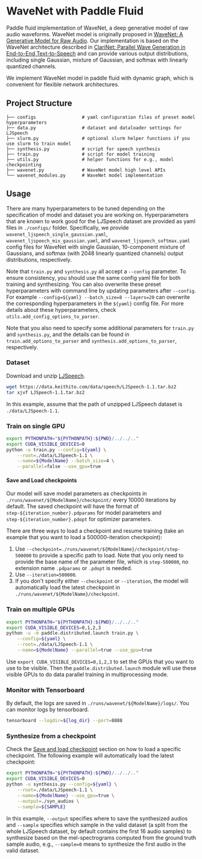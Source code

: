 # WaveNet with Paddle Fluid

Paddle fluid implementation of WaveNet, a deep generative model of raw audio waveforms.
WaveNet model is originally proposed in [WaveNet: A Generative Model for Raw Audio](https://arxiv.org/abs/1609.03499).
Our implementation is based on the WaveNet architecture described in [ClariNet: Parallel Wave Generation in End-to-End Text-to-Speech](https://arxiv.org/abs/1807.07281) and can provide various output distributions, including single Gaussian, mixture of Gaussian, and softmax with linearly quantized channels.

We implement WaveNet model in paddle fluid with dynamic graph, which is convenient for flexible network architectures.

## Project Structure
```text
├── configs                 # yaml configuration files of preset model hyperparameters
├── data.py                 # dataset and dataloader settings for LJSpeech
├── slurm.py                # optional slurm helper functions if you use slurm to train model
├── synthesis.py            # script for speech synthesis
├── train.py                # script for model training
├── utils.py                # helper functions for e.g., model checkpointing
├── wavenet.py              # WaveNet model high level APIs
└── wavenet_modules.py      # WaveNet model implementation
```

## Usage

There are many hyperparameters to be tuned depending on the specification of model and dataset you are working on. Hyperparameters that are known to work good for the LJSpeech dataset are provided as yaml files in `./configs/` folder. Specifically, we provide `wavenet_ljspeech_single_gaussian.yaml`, `wavenet_ljspeech_mix_gaussian.yaml`, and `wavenet_ljspeech_softmax.yaml` config files for WaveNet with single Gaussian, 10-component mixture of Gaussians, and softmax (with 2048 linearly quantized channels) output distributions, respectively.

Note that `train.py` and `synthesis.py` all accept a `--config` parameter. To ensure consistency, you should use the same config yaml file for both training and synthesizing. You can also overwrite these preset hyperparameters with command line by updating parameters after `--config`. For example `--config=${yaml} --batch_size=8 --layers=20` can overwrite the corresponding hyperparameters in the `${yaml}` config file. For more details about these hyperparameters, check `utils.add_config_options_to_parser`.

Note that you also need to specify some additional parameters for `train.py` and `synthesis.py`, and the details can be found in `train.add_options_to_parser` and `synthesis.add_options_to_parser`, respectively.

### Dataset

Download and unzip [LJSpeech](https://keithito.com/LJ-Speech-Dataset/).

```bash
wget https://data.keithito.com/data/speech/LJSpeech-1.1.tar.bz2
tar xjvf LJSpeech-1.1.tar.bz2
```

In this example, assume that the path of unzipped LJSpeech dataset is `./data/LJSpeech-1.1`.

### Train on single GPU

```bash
export PYTHONPATH="${PYTHONPATH}:${PWD}/../../.."
export CUDA_VISIBLE_DEVICES=0
python -u train.py --config=${yaml} \
    --root=./data/LJSpeech-1.1 \
    --name=${ModelName} --batch_size=4 \
    --parallel=false --use_gpu=true
```

#### Save and Load checkpoints

Our model will save model parameters as checkpoints in `./runs/wavenet/${ModelName}/checkpoint/` every 10000 iterations by default.
The saved checkpoint will have the format of `step-${iteration_number}.pdparams` for model parameters and `step-${iteration_number}.pdopt` for optimizer parameters.

There are three ways to load a checkpoint and resume training (take an example that you want to load a 500000-iteration checkpoint):
1. Use `--checkpoint=./runs/wavenet/${ModelName}/checkpoint/step-500000` to provide a specific path to load. Note that you only need to provide the base name of the parameter file, which is `step-500000`, no extension name `.pdparams` or `.pdopt` is needed.
2. Use `--iteration=500000`.
3. If you don't specify either `--checkpoint` or `--iteration`, the model will automatically load the latest checkpoint in `./runs/wavenet/${ModelName}/checkpoint`.

### Train on multiple GPUs

```bash
export PYTHONPATH="${PYTHONPATH}:${PWD}/../../.."
export CUDA_VISIBLE_DEVICES=0,1,2,3
python -u -m paddle.distributed.launch train.py \
    --config=${yaml} \
    --root=./data/LJSpeech-1.1 \
    --name=${ModelName} --parallel=true --use_gpu=true
```

Use `export CUDA_VISIBLE_DEVICES=0,1,2,3` to set the GPUs that you want to use to be visible. Then the `paddle.distributed.launch` module will use these visible GPUs to do data parallel training in multiprocessing mode.

### Monitor with Tensorboard

By default, the logs are saved in `./runs/wavenet/${ModelName}/logs/`. You can monitor logs by tensorboard.

```bash
tensorboard --logdir=${log_dir} --port=8888
```

### Synthesize from a checkpoint

Check the [Save and load checkpoint](#save-and-load-checkpoints) section on how to load a specific checkpoint.
The following example will automatically load the latest checkpoint:

```bash
export PYTHONPATH="${PYTHONPATH}:${PWD}/../../.."
export CUDA_VISIBLE_DEVICES=0
python -u synthesis.py --config=${yaml} \
    --root=./data/LJSpeech-1.1 \
    --name=${ModelName} --use_gpu=true \
    --output=./syn_audios \
    --sample=${SAMPLE}
```

In this example, `--output` specifies where to save the synthesized audios and `--sample` specifies which sample in the valid dataset (a split from the whole LJSpeech dataset, by default contains the first 16 audio samples) to synthesize based on the mel-spectrograms computed from the ground truth sample audio, e.g., `--sample=0` means to synthesize the first audio in the valid dataset.
